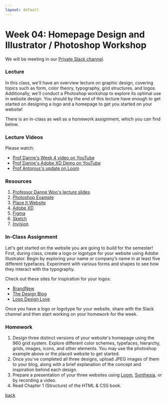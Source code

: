 ```yaml
---
layout: default
---
```


# Week 04: Homepage Design and Illustrator / Photoshop Workshop

We will be meeting in our [Private Slack channel](https://join.slack.com/t/qc-design/shared_invite/zt-2pp65669v-dFXbGUpIfD_jHjGZEX~S0A).

### Lecture

In this class, we'll have an overview lecture on graphic design, covering topics such as form, color theory, typography, grid structures, and logos. Additionally, we'll conduct a Photoshop workshop to explore its optimal use in website design. You should by the end of this lecture have enough to get started on designing a logo and a homepage to get you started on your website!

There is an in-class as well as a homework assignment, which you can find below.

### Lecture Videos
Please watch:

- [Prof Danne's Week 4 video on YouTube](https://youtu.be/IYNUCSevrzc?si=Y9Ehu42BVbh4rl8x)
- [Prof Danne's Adobe XD Demo on YouTube](https://youtu.be/JeXMw6HZTCo?si=Im6HkQO3DsvIGDBW)
- [Prof Antonius's update on Loom](https://www.loom.com/share/c0ed88b64d234aa58181b2c1dbf512c1?sid=fef0ddb7-939a-4145-99a7-4f82cd9a8c44)

### Resources
1. [Professor Danne Woo's lecture slides](https://teaching-files.s3.us-east-2.amazonaws.com/webdesign/Week04/webdesign_week04_spring16.pdf)
2. [Photoshop Example](https://teaching-files.s3.us-east-2.amazonaws.com/webdesign/Week04/960_grid_16_col.psd)
3. [Place It Website](https://placeit.net/)
4. [Adobe XD](https://www.adobe.com/products/xd.html)
5. [Figma](https://www.figma.com/)
6. [Sketch](https://www.sketch.com/)
7. [Invision](https://www.invisionapp.com/)

### In-Class Assignment
Let's get started on the website you are going to build for the semester! First, during class, create a logo or logotype for your website using Adobe Illustrator. Begin by exploring your name or company’s name in at least five different typefaces. Experiment with various forms and shapes to see how they interact with the typography.

Check out these sites for inspiration for your logos:
- [BrandNew](http://www.underconsideration.com/brandnew)
- [The Design Blog](http://thedsgnblog.com/)
- [Logo Design Love](http://www.logodesignlove.com/)

Once you have a logo or logotype for your website, share with the Slack channel and then start working on your homework for the week.

### Homework
1. Design three distinct versions of your website's homepage using the 960 grid system. Explore different color schemes, typefaces, hierarchy, grids, images, icons, and other elements. You may use the photoshop example above or the placeit website to get started.
2. Once you've completed all three designs, upload JPEG images of them to your blog, along with a brief explanation of the concept and inspiration behind each design.
3. Prepare a presentation of your three websites using [Loom](loom.com/), [Synthesia](https://www.synthesia.io/), or by recording a video.
4. Read Chapter 1 (Structure) of the HTML & CSS book.

[back](./)
